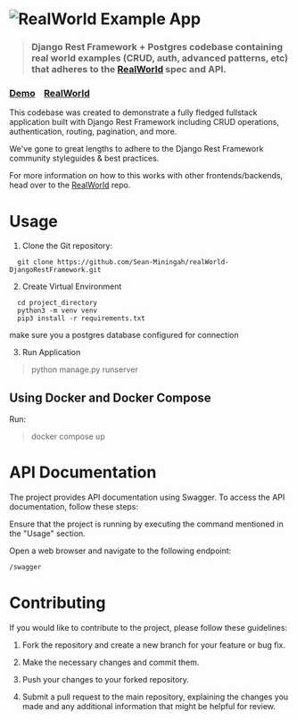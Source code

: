 
# ![RealWorld Example App](logo.png)

> ### Django Rest Framework + Postgres codebase containing real world examples (CRUD, auth, advanced patterns, etc) that adheres to the [RealWorld](https://github.com/gothinkster/realworld) spec and API.


### [Demo](https://demo.realworld.io/)&nbsp;&nbsp;&nbsp;&nbsp;[RealWorld](https://github.com/gothinkster/realworld)


This codebase was created to demonstrate a fully fledged fullstack application built with Django Rest Framework including CRUD operations, authentication, routing, pagination, and more.

We've gone to great lengths to adhere to the Django Rest Framework community styleguides & best practices.

For more information on how to this works with other frontends/backends, head over to the [RealWorld](https://github.com/gothinkster/realworld) repo.


# Usage

1. Clone the Git repository:

```shell
  git clone https://github.com/Sean-Miningah/realWorld-DjangoRestFramework.git

```
2. Create Virtual Environment
```shell
  cd project_directory
  python3 -m venv venv 
  pip3 install -r requirements.txt
```

make sure you a postgres database configured for connection

3. Run Application
> python manage.py runserver 

## Using Docker and Docker Compose 

Run:
> docker compose up

# API Documentation 

The project provides API documentation using Swagger. To access the API documentation, follow these steps:

Ensure that the project is running by executing the command mentioned in the "Usage" section.

Open a web browser and navigate to the following endpoint:

```bash
/swagger
```
# Contributing
If you would like to contribute to the project, please follow these guidelines:

1. Fork the repository and create a new branch for your feature or bug fix.

2. Make the necessary changes and commit them.

3. Push your changes to your forked repository.

4. Submit a pull request to the main repository, explaining the changes you made and any additional information that might be helpful for review.

